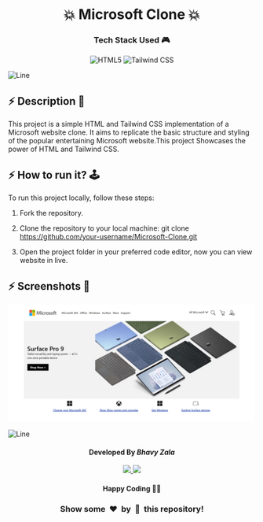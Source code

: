 <h1 align='center'><b>💥 Microsoft Clone 💥</b></h1>

<!-- -------------------------------------------------------------------------------------------------------------- -->

<h3 align='center'>Tech Stack Used 🎮</h3>


<div align='center'>

  ![HTML5](https://img.shields.io/badge/html5-%23E34F26.svg?style=for-the-badge&logo=html5&logoColor=white)
  ![Tailwind CSS](https://img.shields.io/badge/tailwindcss-%231572B6.svg?style=for-the-badge&logo=tailwindcss&logoColor=white)

</div>


![Line](https://github.com/Avdhesh-Varshney/WebMasterLog/assets/114330097/4b78510f-a941-45f8-a9d5-80ed0705e847)

<!-- -------------------------------------------------------------------------------------------------------------- -->

## :zap: Description 📃

<div>
  <p>This project is a simple HTML and Tailwind CSS implementation of a Microsoft website clone. It aims to replicate the basic structure and styling of the popular entertaining Microsoft website.This project Showcases the power of HTML and Tailwind CSS.</p>
</div>

<!-- -------------------------------------------------------------------------------------------------------------- -->

## :zap: How to run it? 🕹️

<div>
  <p>To run this project locally, follow these steps:

1. Fork the repository.

2. Clone the repository to your local machine:
    git clone https://github.com/your-username/Microsoft-Clone.git

3. Open the project folder in your preferred code editor, now you can view website in live.

</p>
</div>

<!-- -------------------------------------------------------------------------------------------------------------- -->

## :zap: Screenshots 📸
<!-- add the screenshot of the project (Mandatory) -->

<img src='./images/Microsoftpage.png'>

![Line](https://github.com/Avdhesh-Varshney/WebMasterLog/assets/114330097/4b78510f-a941-45f8-a9d5-80ed0705e847)

<!-- -------------------------------------------------------------------------------------------------------------- -->

<h4 align='center'>Developed By <b><i>Bhavy Zala</i></b></h4>
<p align='center'>
  <a href='https://www.linkedin.com/in/bhavy-zala-59bb76241?utm_source=share&utm_campaign=share_via&utm_content=profile&utm_medium=android_app'>
    <img src='https://img.shields.io/badge/linkedin-%230077B5.svg?style=for-the-badge&logo=linkedin&logoColor=white' />
  </a>
  <a href='https://github.com/zalabhavy'>
    <img src='https://img.shields.io/badge/github-%23121011.svg?style=for-the-badge&logo=github&logoColor=white' />
  </a>
</p>

<h4 align='center'>Happy Coding 🧑‍💻</h4>

<h3 align="center">Show some &nbsp;❤️&nbsp; by &nbsp;🌟&nbsp; this repository!</h3>
